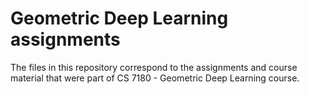 # Geometric Deep Learning assignments
 
 The files in this repository correspond to the assignments and course material that were part of CS 7180 - Geometric Deep Learning course. 
